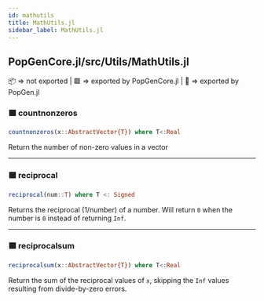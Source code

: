 ```yaml
---
id: mathutils
title: MathUtils.jl
sidebar_label: MathUtils.jl
---
```

## PopGenCore.jl/src/Utils/MathUtils.jl
📦  => not exported | 
🟪 => exported by PopGenCore.jl | 
🔵 => exported by PopGen.jl

### 🟪 countnonzeros
```julia
countnonzeros(x::AbstractVector{T}) where T<:Real
```
Return the number of non-zero values in a vector

----
### 🟪 reciprocal
```julia
reciprocal(num::T) where T <: Signed
```
Returns the reciprocal (1/number) of a number. Will return `0` when
the number is `0` instead of returning `Inf`.

----
### 🟪 reciprocalsum
```julia
reciprocalsum(x::AbstractVector{T}) where T<:Real
```
Return the sum of the reciprocal values of `x`, skipping the `Inf` values
resulting from divide-by-zero errors.
